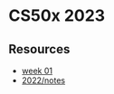 # CS50x 2023
## Resources
 - [week 01](https://github.com/lazydukk/cs50/blob/main/2022/weeks/01/README.md)
 - [2022/notes](https://github.com/lazydukk/cs50/blob/main/2022/notes/notes-01.md)
